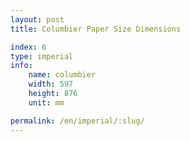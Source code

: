 ```yaml
---
layout: post
title: Columbier Paper Size Dimensions

index: 6
type: imperial
info:
    name: columbier
    width: 597
    height: 876
    unit: mm

permalink: /en/imperial/:slug/
---
```



